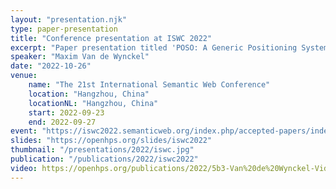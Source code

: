 ```yaml
---
layout: "presentation.njk"
type: paper-presentation
title: "Conference presentation at ISWC 2022"
excerpt: "Paper presentation titled 'POSO: A Generic Positioning System Ontology'"
speaker: "Maxim Van de Wynckel"
date: "2022-10-26"
venue:
    name: "The 21st International Semantic Web Conference"
    location: "Hangzhou, China"
    locationNL: "Hangzhou, China"
    start: 2022-09-23
    end: 2022-09-27
event: "https://iswc2022.semanticweb.org/index.php/accepted-papers/index.html"
slides: "https://openhps.org/slides/iswc2022"
thumbnail: "/presentations/2022/iswc.jpg"
publication: "/publications/2022/iswc2022"
video: https://openhps.org/publications/2022/5b3-Van%20de%20Wynckel-Video-MQ.mp4
---
```

